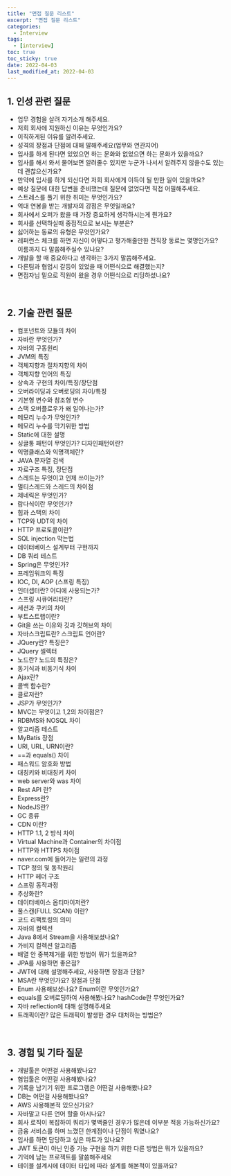 ```yaml
---
title: "면접 질문 리스트"
excerpt: "면접 질문 리스트"
categories:
  - Interview
tags:
  - [interview]
toc: true
toc_sticky: true
date: 2022-04-03
last_modified_at: 2022-04-03
---
```


## 1. 인성 관련 질문

- 업무 경험을 살려 자기소개 해주세요.
- 저희 회사에 지원하신 이유는 무엇인가요?
- 이직하게된 이유를 알려주세요.
- 성격의 장점과 단점에 대해 말해주세요(업무와 연관지어)
- 입사를 하게 된다면 있었으면 하는 문화와 없었으면 하는 문화가 있을까요?
- 입사를 해서 와서 물어보면 알려줄수 있지만 누군가 나서서 알려주지 않을수도 있는데 괜찮으신가요?
- 만약에 입사를 하게 되신다면 저희 회사에게 이득이 될 만한 일이 있을까요?
- 예상 질문에 대한 답변을 준비했는데 질문에 없었다면 직접 어필해주세요.
- 스트레스를 풀기 위한 취미는 무엇인가요?
- 억대 연봉을 받는 개발자의 강점은 무엇일까요?
- 회사에서 오퍼가 왔을 때 가장 중요하게 생각하시는게 뭔가요?
- 회사를 선택하실때 중점적으로 보시는 부분은?
- 싫어하는 동료의 유형은 무엇인가요?
- 레퍼런스 체크를 하면 자신이 어떻다고 평가해줄만한 전직장 동료는 몇명인가요? 이름까지 다 말씀해주실수 있나요?
- 개발을 할 때 중요하다고 생각하는 3가지 말씀해주세요.
- 다른팀과 협업시 갈등이 있었을 때 어떤식으로 해결했는지?
- 면접자님 밑으로 직원이 왔을 경우 어떤식으로 리딩하셨나요?

<br>

## 2. 기술 관련 질문

- 컴포넌트와 모듈의 차이
- 자바란 무엇인가?
- 자바의 구동원리
- JVM의 특징
- 객체지향과 절차지향의 차이
- 객체지향 언어의 특징
- 상속과 구현의 차이/특징/장단점
- 오버라이딩과 오버로딩의 차이/특징
- 기본형 변수와 참조형 변수
- 스택 오버플로우가 왜 일어나는가?
- 메모리 누수가 무엇인가?
- 메모리 누수를 막기위한 방법
- Static에 대한 설명
- 싱글통 패턴이 무엇인가? 디자인패턴이란?
- 익명클래스와 익명객체란?
- JAVA 문자열 검색
- 자료구조 특징, 장단점
- 스레드는 무엇이고 언제 쓰이는가?
- 멀티스레드와 스레드의 차이점
- 제네릭은 무엇인가?
- 람다식이란 무엇인가?
- 힙과 스택의 차이
- TCP와 UDT의 차이
- HTTP 프로토콜이란?
- SQL injection 막는법
- 데이터베이스 설계부터 구현까지
- DB 쿼리 테스트
- Spring은 무엇인가?
- 프레임워크의 특징
- IOC, DI, AOP (스프링 특징)
- 인터셉터란? 어디에 사용되는가?
- 스프링 시큐어리티란?
- 세션과 쿠키의 차이
- 부트스트랩이란?
- Git을 쓰는 이유와 깃과 깃허브의 차이
- 자바스크립트란? 스크립트 언어란?
- JQuery란? 특징은?
- JQuery 셀렉터
- 노드란? 노드의 특징은?
- 동기식과 비동기식 차이
- Ajax란?
- 콜백 함수란?
- 클로저란?
- JSP가 무엇인가?
- MVC는 무엇이고 1,2의 차이점은?
- RDBMS와 NOSQL 차이
- 알고리즘 테스트
- MyBatis 장점
- URI, URL, URN이란?
- ==과 equals() 차이
- 패스워드 암호화 방법
- 대칭키와 비대칭키 차이
- web server와 was 차이
- Rest API 란?
- Express란?
- NodeJS란?
- GC 종류
- CDN 이란?
- HTTP 1.1, 2 방식 차이
- Virtual Machine과 Container의 차이점
- HTTP와 HTTPS 차이점
- naver.com에 들어가는 일련의 과정
- TCP 정의 및 동작원리
- HTTP 헤더 구조
- 스프링 동작과정
- 추상화란?
- 데이터베이스 옵티마이저란?
- 풀스캔(FULL SCAN) 이란?
- 코드 리팩토링의 의미
- 자바의 컬렉션
- Java 8에서 Stream을 사용해보셨나요?
- 가비지 컬렉션 알고리즘
- 배열 안 중복제거를 위한 방법이 뭐가 있을까요?
- JPA를 사용하면 좋은점?
- JWT에 대해 설명해주세요, 사용하면 장점과 단점?
- MSA란 무엇인가요? 장점과 단점
- Enum 사용해보셨나요? Enum이란 무엇인가요?
- equals를 오버로딩하여 사용해봤나요? hashCode란 무엇인가요?
- 자바 reflection에 대해 설명해주세요
- 트래픽이란? 많은 트래픽이 발생한 경우 대처하는 방법은?

<br>

## 3. 경험 및 기타 질문

- 개발툴은 어떤걸 사용해봤나요?
- 협업툴은 어떤걸 사용해봤나요?
- 기록을 남기기 위한 프로그램은 어떤걸 사용해봤나요?
- DB는 어떤걸 사용해봤나요?
- AWS 사용해본적 있으신가요?
- 자바말고 다른 언어 할줄 아시나요?
- 회사 로직이 복잡하여 쿼리가 몇백줄인 경우가 많은데 이부분 적응 가능하신가요?
- 금융 서비스를 하며 느꼈던 한계점이나 단점이 뭐였나요?
- 입사를 하면 담당하고 싶은 파트가 있나요?
- JWT 토큰이 아닌 인증 기능 구현을 하기 위한 다른 방법은 뭐가 있을까요?
- 기억에 남는 프로젝트를 말씀해주세요
- 테이블 설계시에 데이터 타입에 따라 설계를 해본적이 있을까요?